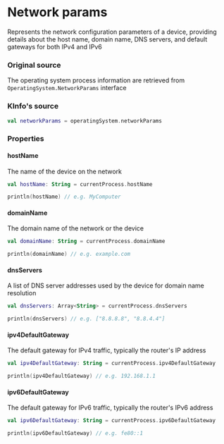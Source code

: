 # Network params

Represents the network configuration parameters of a device,
providing details about the host name, domain name, DNS servers, and default gateways
for both IPv4 and IPv6

### Original source

The operating system process information are retrieved from `OperatingSystem.NetworkParams` interface

### KInfo's source

```kotlin
val networkParams = operatingSystem.networkParams
```

### Properties

#### hostName

The name of the device on the network

```kotlin
val hostName: String = currentProcess.hostName

println(hostName) // e.g. MyComputer
```

#### domainName

The domain name of the network or the device

```kotlin
val domainName: String = currentProcess.domainName

println(domainName) // e.g. example.com
```

#### dnsServers

A list of DNS server addresses used by the device for domain name resolution

```kotlin
val dnsServers: Array<String> = currentProcess.dnsServers

println(dnsServers) // e.g. ["8.8.8.8", "8.8.4.4"]
```

#### ipv4DefaultGateway

The default gateway for IPv4 traffic, typically the router's IP address

```kotlin
val ipv4DefaultGateway: String = currentProcess.ipv4DefaultGateway

println(ipv4DefaultGateway) // e.g. 192.168.1.1
```

#### ipv6DefaultGateway

The default gateway for IPv6 traffic, typically the router's IPv6 address

```kotlin
val ipv6DefaultGateway: String = currentProcess.ipv6DefaultGateway

println(ipv6DefaultGateway) // e.g. fe80::1
```